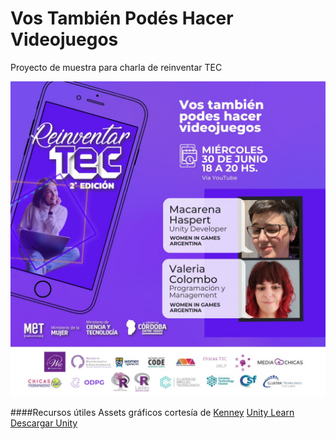 # Vos También Podés Hacer Videojuegos
Proyecto de muestra para charla de reinventar TEC


![Flyer](01.jpeg)

####Recursos útiles
Assets gráficos cortesía de [Kenney](https://kenney.nl/)
[Unity Learn](https://learn.unity.com/)
[Descargar Unity](https://unity3d.com/get-unity/download)

